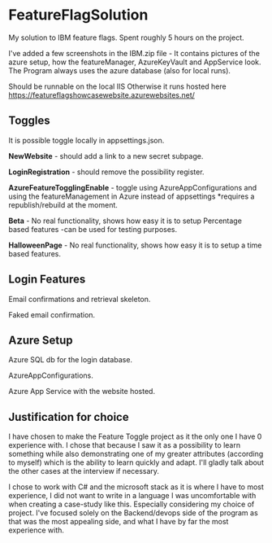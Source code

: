 # FeatureFlagSolution
My solution to IBM feature flags.
Spent roughly 5 hours on the project.

I've added a few screenshots in the IBM.zip file - It contains pictures of the azure setup, how the featureManager, AzureKeyVault and AppService look. The Program always uses the azure database (also for local runs).

Should be runnable on the local IIS
Otherwise it runs hosted here https://featureflagshowcasewebsite.azurewebsites.net/

## Toggles
It is possible toggle locally in appsettings.json.

**NewWebsite** - should add a link to a new secret subpage.

**LoginRegistration** - should remove the possibility register.

**AzureFeatureTogglingEnable** - toggle using AzureAppConfigurations and using the featureManagement in Azure instead of appsettings *requires a republish/rebuild at the moment.

**Beta** - No real functionality, shows how easy it is to setup Percentage based features -can be used for testing purposes.

**HalloweenPage** - No real functionality, shows how easy it is to setup a time based features.

## Login Features
Email confirmations and retrieval skeleton.

Faked email confirmation.

## Azure Setup

Azure SQL db for the login database.

AzureAppConfigurations.

Azure App Service with the website hosted.

## Justification for choice
I have chosen to make the Feature Toggle project as it the only one I have 0 experience with. I chose that because I saw it as a possibility to learn something while also demonstrating one of my greater attributes (according to myself) which is the ability to learn quickly and adapt. I'll gladly talk about the other cases at the interview if necessary.

I chose to work with C# and the microsoft stack as it is where I have to most experience, I did not want to write in a language I was uncomfortable with when creating a case-study like this. Especially considering my choice of project. I've focused solely on the Backend/devops side of the program as that was the most appealing side, and what I have by far the most experience with.
